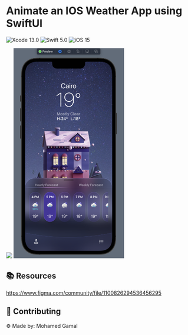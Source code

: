 
# Animate an IOS Weather App using SwiftUI 

![Xcode 13.0](https://img.shields.io/badge/Xcode-11.0-blue) 
![Swift 5.0](https://img.shields.io/badge/Swift-5.0-green) 
![iOS 15](https://img.shields.io/badge/iOS%20-13-brightgreen)

<img src="Resources/movie.gif" width="300">

<img src="Resources/IMG_9640 3.png" width="300">

## 📚 Resources 

https://www.figma.com/community/file/1100826294536456295

## 🚀 Contributing
⚙ Made by: Mohamed Gamal
